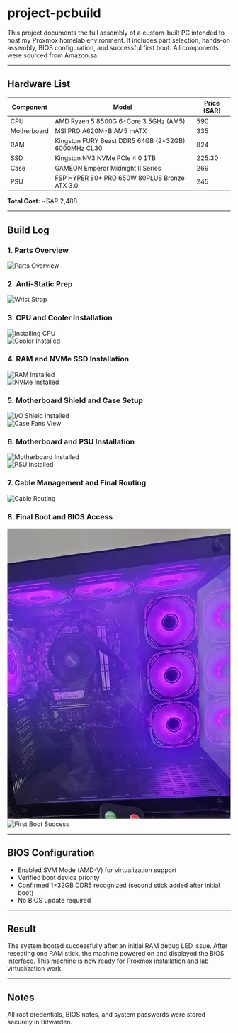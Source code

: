 # project-pcbuild

This project documents the full assembly of a custom-built PC intended to host my Proxmox homelab environment. It includes part selection, hands-on assembly, BIOS configuration, and successful first boot. All components were sourced from Amazon.sa.

---

## Hardware List

| Component         | Model                                                    | Price (SAR) |
|------------------|-----------------------------------------------------------|-------------|
| CPU              | AMD Ryzen 5 8500G 6-Core 3.5GHz (AM5)                     | 590         |
| Motherboard      | MSI PRO A620M-B AM5 mATX                                  | 335         |
| RAM              | Kingston FURY Beast DDR5 64GB (2×32GB) 6000MHz CL30       | 824         |
| SSD              | Kingston NV3 NVMe PCIe 4.0 1TB                            | 225.30      |
| Case             | GAMEON Emperor Midnight II Series                         | 269         |
| PSU              | FSP HYPER 80+ PRO 650W 80PLUS Bronze ATX 3.0              | 245         |

**Total Cost:** ~SAR 2,488

---

## Build Log

### 1. Parts Overview
![Parts Overview](images/00-parts-overview.jpg)

### 2. Anti-Static Prep
![Wrist Strap](images/01-esd-wrist-strap.jpg)

### 3. CPU and Cooler Installation
![Installing CPU](images/02-installing-cpu.jpg)  
![Cooler Installed](images/03-cooler-installed.jpg)

### 4. RAM and NVMe SSD Installation
![RAM Installed](images/04-ram-installed.jpg)  
![NVMe Installed](images/05-nvme-installed.jpg)

### 5. Motherboard Shield and Case Setup
![I/O Shield Installed](images/06-io-shield-installed.jpg)  
![Case Fans View](images/07-case-fans-view.jpg)

### 6. Motherboard and PSU Installation
![Motherboard Installed](images/08-motherboard-installed.jpg)  
![PSU Installed](images/09-psu-installed.jpg)

### 7. Cable Management and Final Routing
![Cable Routing](images/10-cable-routing.jpg)

### 8. Final Boot and BIOS Access
![Build Powered On](images/11-final-build-powered-on.jpg)  
![First Boot Success](images/12-first-boot-success.jpg)

---

## BIOS Configuration

- Enabled SVM Mode (AMD-V) for virtualization support  
- Verified boot device priority  
- Confirmed 1×32GB DDR5 recognized (second stick added after initial boot)  
- No BIOS update required  

---

## Result

The system booted successfully after an initial RAM debug LED issue. After reseating one RAM stick, the machine powered on and displayed the BIOS interface. This machine is now ready for Proxmox installation and lab virtualization work.

---

## Notes

All root credentials, BIOS notes, and system passwords were stored securely in Bitwarden.
